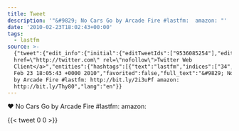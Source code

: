 ```yaml
---
title: Tweet
description: '"&#9829; No Cars Go by Arcade Fire #lastfm:  amazon: "'
date: '2010-02-23T18:02:43+00:00'
tags:
  - lastfm
source: >-
  {"tweet":{"edit_info":{"initial":{"editTweetIds":["9536085254"],"editableUntil":"2010-02-23T19:05:43.000Z","editsRemaining":"5","isEditEligible":true}},"retweeted":false,"source":"<a
  href=\"http://twitter.com\" rel=\"nofollow\">Twitter Web
  Client</a>","entities":{"hashtags":[{"text":"lastfm","indices":["34","41"]}],"symbols":[],"user_mentions":[],"urls":[]},"display_text_range":["0","91"],"favorite_count":"0","id_str":"9536085254","truncated":false,"retweet_count":"0","id":"9536085254","created_at":"Tue
  Feb 23 18:05:43 +0000 2010","favorited":false,"full_text":"&#9829; No Cars Go
  by Arcade Fire #lastfm: http://bit.ly/2i3uPf amazon:
  http://bit.ly/Thy80","lang":"en"}}
---
```

&#9829; No Cars Go by Arcade Fire #lastfm:  amazon: 
    
{{< tweet 0 0 >}}
    

